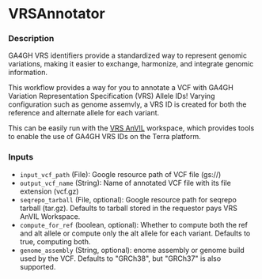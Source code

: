 # VRSAnnotator

### Description
GA4GH VRS identifiers provide a standardized way to represent genomic variations, making it easier to exchange, harmonize, and integrate genomic information. 

This workflow provides a way for you to annotate a VCF with GA4GH Variation Representation Specification (VRS) Allele IDs! Varying configuration such as genome assemvly, a VRS ID is created for both the reference and alternate allele for each variant.

This can be easily run with the [VRS AnVIL](https://app.terra.bio/#workspaces/terra-test-bwalsh/vrs_anvil_toolkit) workspace, which provides tools to enable the use of GA4GH VRS IDs on the Terra platform.

### Inputs
- `input_vcf_path` (File): Google resource path of VCF file (gs://)
- `output_vcf_name` (String): Name of annotated VCF file with its file extension (vcf.gz)
- `seqrepo_tarball` (File, optional): Google resource path for seqrepo tarball (tar.gz). Defaults to tarball stored in the requestor pays VRS AnVIL Workspace.
- `compute_for_ref` (boolean, optional): Whether to compute both the ref and alt allele or compute only the alt allele for each variant. Defaults to true, computing both.
- `genome_assembly` (String, optional): enome assembly or genome build used by the VCF. Defaults to "GRCh38", but "GRCh37" is also supported.